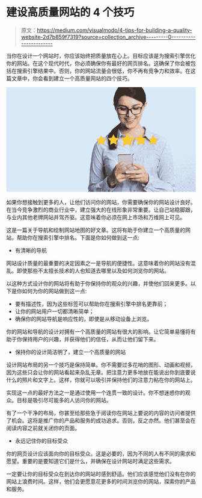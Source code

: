 # 建设高质量网站的 4 个技巧

> 原文：<https://medium.com/visualmodo/4-tips-for-building-a-quality-website-2d7b859f7319?source=collection_archive---------0----------------------->

当你在设计一个网站时，你应该始终把质量放在心上。目标应该是为搜索引擎优化你的网站。在这个现代时代，你必须确保你有最好的网页排名。这确保了你会被包括在搜索引擎结果中。否则，你的网站流量会很低，你不再有竞争力和效率。在这篇文章中，你会看到建立一个高质量网站的四个技巧。

![](img/0bcde038ee8c25c294999ec99f09f40f.png)

如果你想接触到更多的人，让他们访问你的网站，你需要确保你的网站设计良好。在当今竞争激烈的商业行业中，建立强大的在线形象非常重要。让自己站稳脚跟，与业内其他老牌网站并驾齐驱。这意味着你必须在网上市场和万维网上可见。

这是一篇关于导航和绘制网站地图的好文章。这将有助于你建立一个高质量的网站，帮助你在搜索引擎中排名。下面是你如何做到这一点:

*   有清晰的导航

网站设计质量的最重要的决定因素之一是导航的便捷性。这意味着你的网站没有混乱。即使那些不太擅长技术的人也知道去哪里以及如何浏览你的网站。

以这种方式设计你的网站将有助于你保持你的观众的兴趣，并使他们回来更多。以下是你如何为你的网站做到这一点:

*   要有描述性，因为这些标签可以帮助你在搜索引擎中排名更靠前；
*   让你的网站用户一切都清晰简单；
*   确保你的网站导航是响应性的，即使是从移动设备上浏览。

你的网站和导航的设计对拥有一个高质量的网站有很大的影响。让它简单易懂将有助于你保持用户的兴趣，并获得他们的信任，从而让他们留下来。

*   保持你的设计简洁明了，建立一个高质量的网站

设计网站布局的另一个技巧是保持简单。你不需要过多花哨的图形、动画和视频，因为这些只会让你的网站看起来杂乱无章。把注意力更多地放在能说出你到底要说什么的照片和文字上。这样，你就可以吸引并保持他们的注意力粘在你的网站上。

实现这一点的最好方法之一是通过使用一个连贯一致的设计。你不想迷惑你的观众。目标是吸引尽可能多的人访问你的网站。

有了一个干净的布局，你甚至给那些急于阅读你在网站上要说的内容的访问者提供了机会。这将是推广你的产品和服务的成功追求。否则，反之亦然。他们甚至会在阅读内容之前就关闭你的页面。

*   永远记住你的目标受众

你的网页设计应该面向你的目标受众。这是必要的，因为不同的人有不同的需求和愿望。重要的是要知道它们是什么，并确保在设计网站时满足这些需求。

一定要让你的目标受众在到达你的网站时感到舒适。他们应该感觉他们没有在你的网站上浪费时间。这样，他们会更愿意花更多的时间浏览你的网站，探索你的产品和服务。